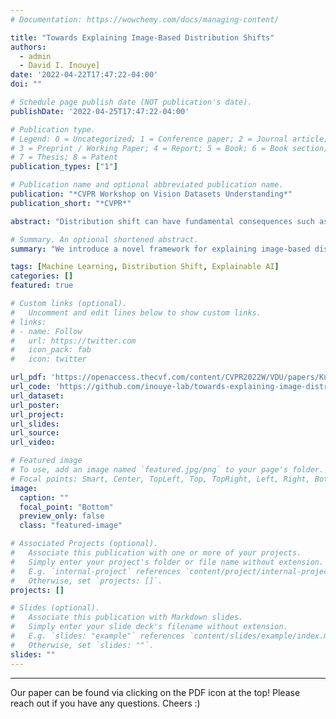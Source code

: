 ```yaml
---
# Documentation: https://wowchemy.com/docs/managing-content/

title: "Towards Explaining Image-Based Distribution Shifts"
authors: 
  - admin
  - David I. Inouye]
date: '2022-04-22T17:47:22-04:00'
doi: ""

# Schedule page publish date (NOT publication's date).
publishDate: '2022-04-25T17:47:22-04:00'

# Publication type.
# Legend: 0 = Uncategorized; 1 = Conference paper; 2 = Journal article;
# 3 = Preprint / Working Paper; 4 = Report; 5 = Book; 6 = Book section;
# 7 = Thesis; 8 = Patent
publication_types: ["1"]

# Publication name and optional abbreviated publication name.
publication: "*CVPR Workshop on Vision Datasets Understanding*"
publication_short: "*CVPR*"

abstract: "Distribution shift can have fundamental consequences such as signaling a change in the operating environment or significantly reducing the accuracy of downstream models. Thus, understanding such distribution shifts is critical for examining and hopefully mitigating the effect of such a shift. Most prior work has focused on either natively handling distribution shift (e.g., Domain Generalization) or merely detecting a shift while assuming any detected shift can be understood and handled appropriately by a human operator. For the latter, we hope to aid in these manual mitigation tasks by explaining the distribution shift to an operator. To this end, we suggest two methods: providing a set of interpretable mappings from the original distribution to the shifted one or providing a set of distributional counterfactual examples. We provide preliminary experiments on these two methods, and discuss important concepts and challenges for moving towards a better understanding of image-based distribution shifts."

# Summary. An optional shortened abstract.
summary: "We introduce a novel framework for explaining image-based distribution shifts using interpretable transportation maps between a source and target distribution."

tags: [Machine Learning, Distribution Shift, Explainable AI]
categories: []
featured: true

# Custom links (optional).
#   Uncomment and edit lines below to show custom links.
# links:
# - name: Follow
#   url: https://twitter.com
#   icon_pack: fab
#   icon: twitter

url_pdf: 'https://openaccess.thecvf.com/content/CVPR2022W/VDU/papers/Kulinski_Towards_Explaining_Image-Based_Distribution_Shifts_CVPRW_2022_paper.pdf'
url_code: 'https://github.com/inouye-lab/towards-explaining-image-distribution-shifts'
url_dataset:
url_poster:
url_project:
url_slides:
url_source:
url_video:

# Featured image
# To use, add an image named `featured.jpg/png` to your page's folder. 
# Focal points: Smart, Center, TopLeft, Top, TopRight, Left, Right, BottomLeft, Bottom, BottomRight.
image:
  caption: ""
  focal_point: "Bottom"
  preview_only: false
  class: "featured-image"

# Associated Projects (optional).
#   Associate this publication with one or more of your projects.
#   Simply enter your project's folder or file name without extension.
#   E.g. `internal-project` references `content/project/internal-project/index.md`.
#   Otherwise, set `projects: []`.
projects: []

# Slides (optional).
#   Associate this publication with Markdown slides.
#   Simply enter your slide deck's filename without extension.
#   E.g. `slides: "example"` references `content/slides/example/index.md`.
#   Otherwise, set `slides: ""`.
slides: ""
---
```


---
Our paper can be found via clicking on the PDF icon at the top! Please reach out if you have any questions. Cheers :)
